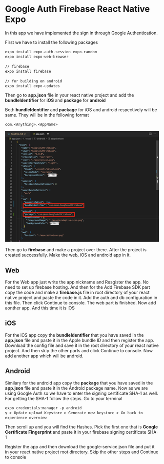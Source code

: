 # Google Auth Firebase React Native Expo

In this app we have implemented the sign in through Google Authentication.

First we have to install the following packages
```
expo install expo-auth-session expo-random
expo install expo-web-browser

// firebase
expo install firebase

// for building on android
expo install expo-updates
```

Then go to **app.json** file in your react native project and add the **bundleIdentifier** for **iOS** and **package** for **android**

Both **bundleIdentifier** and **package** for iOS and android respectively will be same. They will be in the following format
```
com.<Anything>.<AppName>
```
![](/readmeImages/1.png)

Then go to **firebase** and make a project over there. After the project is created successfully. Make the web, iOS and android app in it.

## Web
For the Web app just write the app nickname and Resgister the app. No need to set up firebase hosting. And then for the Add Firebase SDK part copy the code and make a **firebase.js** file in root directory of your react native project and paste the code in it. Add the auth and db configuration in this file. Then click Continue to console. The web part is finished. Now add aonther app. And this time it is iOS

## iOS
For the iOS app copy the **bundleIdentifier** that you have saved in the **app.json** file and paste it in the Apple bundle ID and then register the app. Download the config file and save it in the root directory of your react native project. And then skip the other parts and click Continue to console. Now add another app which will be android.

## Android
Similary for the android app copy the **package** that you have saved in the **app.json** file and paste it in the Android package name. 
Now as we are using Google Auth so we have to enter the signing certificate SHA-1 as well. For getting the SHA-1 follow the steps. Go to your terminal

```
expo credentials:manager -p android
y > Update upload Keystore > Generate new keystore > Go back to experience overview
```

Then scroll up and you will find the Hashes. Pick the first one that is **Google Certificate Fingerprint** and paste it in your firebase signing certificate SHA-1

Register the app and then download the google-service.json file and put it in your react native project root directory. Skip the other steps and Continue to console